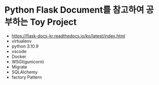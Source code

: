 # Python Flask Document를 참고하여 공부하는 Toy Project
- https://flask-docs-kr.readthedocs.io/ko/latest/index.html
- virtualenv
- python 3.10.9
- vscode
- Docker
- WSGI(gunicorn)
- Migrate
- SQLAlchemy
- factory Pattern